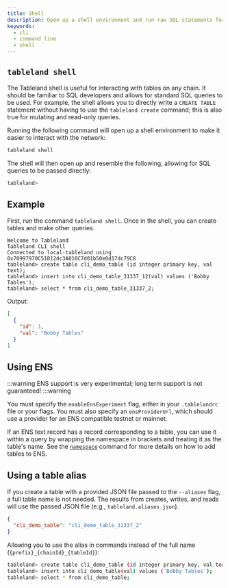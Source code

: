 ```yaml
---
title: Shell
description: Open up a shell environment and run raw SQL statements for ease of use.
keywords:
  - cli
  - command line
  - shell
---
```


## `tableland shell`

The Tableland shell is useful for interacting with tables on any chain. It should be familiar to SQL developers and allows for standard SQL queries to be used. For example, the shell allows you to directly write a `CREATE TABLE` statement without having to use the `tableland create` command; this is also true for mutating and read-only queries.

Running the following command will open up a shell environment to make it easier to interact with the network:

```bash
tableland shell
```

The shell will then open up and resemble the following, allowing for SQL queries to be passed directly:

```bash
tableland>
```

## Example

First, run the command `tableland shell`. Once in the shell, you can create tables and make other queries.

```shell
Welcome to Tableland
Tableland CLI shell
Connected to local-tableland using 0x70997970C51812dc3A010C7d01b50e0d17dc79C8
tableland> create table cli_demo_table (id integer primary key, val text);
tableland> insert into cli_demo_table_31337_12(val) values ('Bobby Tables');
tableland> select * from cli_demo_table_31337_2;
```

Output:

```json
[
  {
    "id": 1,
    "val": "Bobby Tables"
  }
]
```

## Using ENS

:::warning
ENS support is very experimental; long term support is not guaranteed!
:::warning

You must specify the `enableEnsExperiment` flag, either in your `.tablelandrc` file or your flags. You must also specify an `ensProviderUrl`, which should use a provider for an ENS compatible testnet or mainnet.

If an ENS text record has a record corresponding to a table, you can use it within a query by wrapping the namespace in brackets and treating it as the table's name. See the [`namespace`](/cli/namespace) command for more details on how to add tables to ENS.

## Using a table alias

If you create a table with a provided JSON file passed to the `--aliases` flag, a full table name is not needed. The results from creates, writes, and reads will use the passed JSON file (e.g., `tableland.aliases.json`).

```json title="./tableland.aliases.json"
{
  "cli_demo_table": "cli_demo_table_31337_2"
}
```

Allowing you to use the alias in commands instead of the full name (`{prefix}_{chainId}_{tableId}`):

```bash
tableland> create table cli_demo_table (id integer primary key, val text);
tableland> insert into cli_demo_table(val) values ('Bobby Tables');
tableland> select * from cli_demo_table;
```
